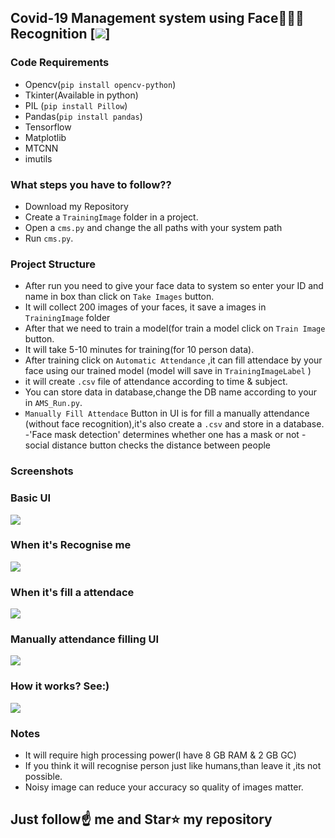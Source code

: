 ##  Covid-19 Management system using Face👦🏻👧 Recognition [![](https://img.shields.io/github/license/sourcerer-io/hall-of-fame.svg)]

### Code Requirements
- Opencv(`pip install opencv-python`)
- Tkinter(Available in python)
- PIL (`pip install Pillow`)
- Pandas(`pip install pandas`)
- Tensorflow
- Matplotlib
- MTCNN
- imutils


### What steps you have to follow??
- Download my Repository 
- Create a `TrainingImage` folder in a project.
- Open a `cms.py` and change the all paths with your system path
- Run `cms.py`.

### Project Structure

- After run you need to give your face data to system so enter your ID and name in box than click on `Take Images` button.
- It will collect 200 images of your faces, it save a images in `TrainingImage` folder
- After that we need to train a model(for train a model click on `Train Image` button.
- It will take 5-10 minutes for training(for 10 person data).
- After training click on `Automatic Attendance` ,it can fill attendace by your face using our trained model (model will save in `TrainingImageLabel` )
- it will create `.csv` file of attendance according to time & subject.
- You can store data in database,change the DB name according to your in `AMS_Run.py`.
- `Manually Fill Attendace` Button in UI is for fill a manually attendance (without face recognition),it's also create a `.csv` and store in a database.
-'Face mask detection' determines whether one has a mask or not
-social distance button checks the distance between people


### Screenshots

### Basic UI
<img src="https://github.com/Nickjas/covid-19-management-system/Screenshot%20(43).png">

### When it's Recognise me
<img src="https://github.com/Nickjas/covid-19-management-system/Screenshot%20(41).png">

### When it's fill a attendace
<img src="https://github.com/Nickjas/covid-19-management-system/Screenshot%20(42).png">

### Manually attendance filling UI
<img src="https://github.com/Nickjas/covid-19-management-system/Screenshot%20(44).png">


### How it works? See:)

<img src="https://github.com/Nickjas/covid-19-management-system/AMS.gif">




### Notes
- It will require high processing power(I have 8 GB RAM & 2 GB GC)
- If you think it will recognise person just like humans,than leave it ,its not possible.
- Noisy image can reduce your accuracy so quality of images matter.

## Just follow☝️ me and Star⭐ my repository 

